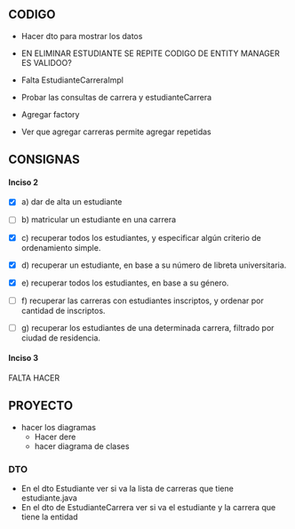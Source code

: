 ## CODIGO
 - Hacer dto para mostrar los datos
 
 - EN ELIMINAR ESTUDIANTE SE REPITE CODIGO DE ENTITY MANAGER ES VALIDOO? 
 - Falta EstudianteCarreraImpl
 - Probar las consultas de carrera y estudianteCarrera 
 - Agregar factory
 - Ver que agregar carreras permite agregar repetidas

## CONSIGNAS
#### Inciso 2 
- [x] a) dar de alta un estudiante
- [ ] b) matricular un estudiante en una carrera
- [X] c) recuperar todos los estudiantes, y especificar algún criterio de ordenamiento simple.
- [X] d) recuperar un estudiante, en base a su número de libreta universitaria.
- [x] e) recuperar todos los estudiantes, en base a su género.
- [ ] f) recuperar las carreras con estudiantes inscriptos, y ordenar por cantidad de inscriptos.
- [ ] g) recuperar los estudiantes de una determinada carrera, filtrado por ciudad de residencia.


#### Inciso 3
 FALTA HACER

## PROYECTO
 - hacer los diagramas
   - Hacer dere
   - hacer diagrama de clases
   
### DTO
- En el dto Estudiante ver si va la lista de carreras que tiene estudiante.java
- En el dto de EstudianteCarrera ver si va el estudiante y la carrera que tiene la entidad